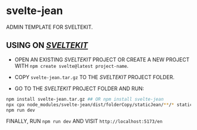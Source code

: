 # svelte-jean

ADMIN TEMPLATE FOR SVELTEKIT.

## USING ON _[SVELTEKIT](https://kit.svelte.dev/)_

* OPEN AN EXISTING _SVELTEKIT_ PROJECT OR CREATE A NEW PROJECT WITH `npm create svelte@latest project-name`.

* COPY `svelte-jean.tar.gz` TO THE _SVELTEKIT_ PROJECT FOLDER.

* GO TO THE _SVELTEKIT_ PROJECT FOLDER AND RUN:

```bash
npm install svelte-jean.tar.gz ## OR npm install svelte-jean
npx cpx node_modules/svelte-jean/dist/folderCopy/staticJean/**/* static/staticJean
npm run dev
```

FINALLY, RUN `npm run dev` AND VISIT `http://localhost:5173/en`

